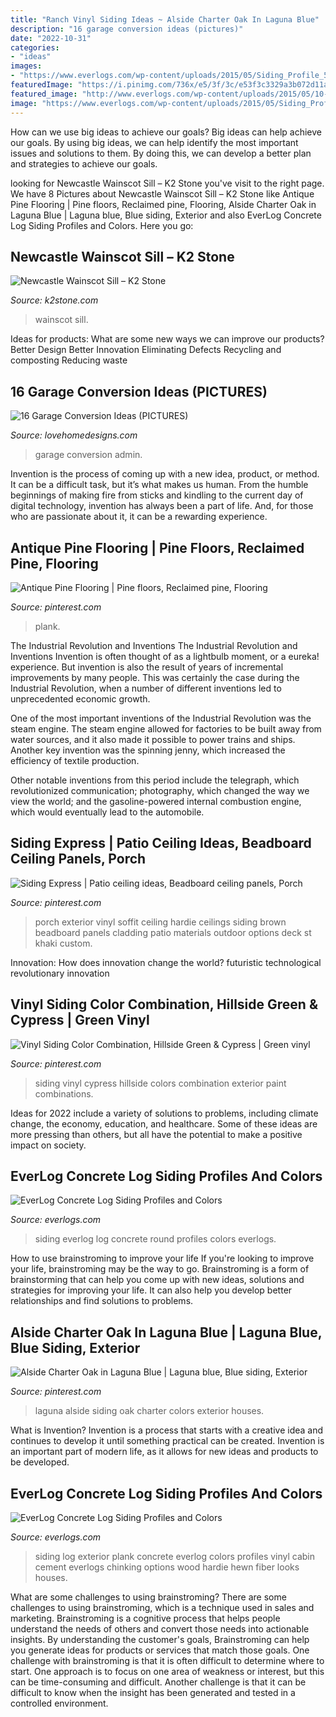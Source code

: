 ```yaml
---
title: "Ranch Vinyl Siding Ideas ~ Alside Charter Oak In Laguna Blue"
description: "16 garage conversion ideas (pictures)"
date: "2022-10-31"
categories:
- "ideas"
images:
- "https://www.everlogs.com/wp-content/uploads/2015/05/Siding_Profile_5-1.jpg"
featuredImage: "https://i.pinimg.com/736x/e5/3f/3c/e53f3c3329a3b072d11a98b0978767ef--porch-ceiling-lights-vinyl-soffit.jpg"
featured_image: "http://www.everlogs.com/wp-content/uploads/2015/05/10-Plank-2.jpg"
image: "https://www.everlogs.com/wp-content/uploads/2015/05/Siding_Profile_5-1.jpg"
---
```



How can we use big ideas to achieve our goals?
Big ideas can help achieve our goals. By using big ideas, we can help identify the most important issues and solutions to them. By doing this, we can develop a better plan and strategies to achieve our goals.

	

		
looking for Newcastle Wainscot Sill – K2 Stone you've visit to the right page. We have 8 Pictures about Newcastle Wainscot Sill – K2 Stone like Antique Pine Flooring | Pine floors, Reclaimed pine, Flooring, Alside Charter Oak in Laguna Blue | Laguna blue, Blue siding, Exterior and also EverLog Concrete Log Siding Profiles and Colors. Here you go:
		
    
## Newcastle Wainscot Sill – K2 Stone

<img loading=lazy src="https://www.k2stone.com/wp-content/uploads/2013/06/wpid-DSCF0911_0.jpg" onerror="this.onerror=null;this.src='https://tse1.mm.bing.net/th?id=OIP.W3r23t5qccyPpceFRZ9nxwHaFj&amp;pid=15.1';" alt="Newcastle Wainscot Sill – K2 Stone">

_Source: k2stone.com_

>wainscot sill. 

	

Ideas for products: What are some new ways we can improve our products?
Better Design
Better Innovation
Eliminating Defects
Recycling and composting
Reducing waste

    
## 16 Garage Conversion Ideas (PICTURES)

<img loading=lazy src="https://s-media-cache-ak0.pinimg.com/564x/01/0b/9d/010b9da63fcfed9d8423edcfcb41db4e.jpg" onerror="this.onerror=null;this.src='https://tse4.mm.bing.net/th?id=OIP.2TpPV55cK5NelIySrMR2pAHaJ4&amp;pid=15.1';" alt="16 Garage Conversion Ideas (PICTURES)">

_Source: lovehomedesigns.com_

>garage conversion admin. 

	

Invention is the process of coming up with a new idea, product, or method. It can be a difficult task, but it’s what makes us human. From the humble beginnings of making fire from sticks and kindling to the current day of digital technology, invention has always been a part of life. And, for those who are passionate about it, it can be a rewarding experience.

    
## Antique Pine Flooring | Pine Floors, Reclaimed Pine, Flooring

<img loading=lazy src="https://i.pinimg.com/736x/57/d1/c9/57d1c9645a150988a473ceeb49587366.jpg" onerror="this.onerror=null;this.src='https://tse2.mm.bing.net/th?id=OIP.5krBDmgE0ZP7gxL98GJ0swHaJ3&amp;pid=15.1';" alt="Antique Pine Flooring | Pine floors, Reclaimed pine, Flooring">

_Source: pinterest.com_

>plank. 

	

The Industrial Revolution and Inventions
The Industrial Revolution and Inventions
Invention is often thought of as a lightbulb moment, or a eureka! experience. But invention is also the result of years of incremental improvements by many people. This was certainly the case during the Industrial Revolution, when a number of different inventions led to unprecedented economic growth.

One of the most important inventions of the Industrial Revolution was the steam engine. The steam engine allowed for factories to be built away from water sources, and it also made it possible to power trains and ships. Another key invention was the spinning jenny, which increased the efficiency of textile production.

Other notable inventions from this period include the telegraph, which revolutionized communication; photography, which changed the way we view the world; and the gasoline-powered internal combustion engine, which would eventually lead to the automobile.

    
## Siding Express | Patio Ceiling Ideas, Beadboard Ceiling Panels, Porch

<img loading=lazy src="https://i.pinimg.com/736x/e5/3f/3c/e53f3c3329a3b072d11a98b0978767ef--porch-ceiling-lights-vinyl-soffit.jpg" onerror="this.onerror=null;this.src='https://tse2.mm.bing.net/th?id=OIP.6xPXXxex4jePAOOxvvw4DAHaFj&amp;pid=15.1';" alt="Siding Express | Patio ceiling ideas, Beadboard ceiling panels, Porch">

_Source: pinterest.com_

>porch exterior vinyl soffit ceiling hardie ceilings siding brown beadboard panels cladding patio materials outdoor options deck st khaki custom. 

	

Innovation: How does innovation change the world?
futuristic 
technological 
revolutionary
innovation

    
## Vinyl Siding Color Combination, Hillside Green &amp; Cypress | Green Vinyl

<img loading=lazy src="https://i.pinimg.com/736x/73/4c/8e/734c8e96531de5adef0c32015b4f9397.jpg" onerror="this.onerror=null;this.src='https://tse4.mm.bing.net/th?id=OIP.1YzFc150c3jdI4D5iae3VAHaFk&amp;pid=15.1';" alt="Vinyl Siding Color Combination, Hillside Green &amp; Cypress | Green vinyl">

_Source: pinterest.com_

>siding vinyl cypress hillside colors combination exterior paint combinations. 

	

Ideas for 2022 include a variety of solutions to problems, including climate change, the economy, education, and healthcare. Some of these ideas are more pressing than others, but all have the potential to make a positive impact on society.

    
## EverLog Concrete Log Siding Profiles And Colors

<img loading=lazy src="https://www.everlogs.com/wp-content/uploads/2015/05/Siding_Profile_5-1.jpg" onerror="this.onerror=null;this.src='https://tse3.mm.bing.net/th?id=OIP.GSFrMCLywGXLmJr4_0JIYQHaFj&amp;pid=15.1';" alt="EverLog Concrete Log Siding Profiles and Colors">

_Source: everlogs.com_

>siding everlog log concrete round profiles colors everlogs. 

	

How to use brainstroming to improve your life
If you're looking to improve your life, brainstroming may be the way to go. Brainstroming is a form of brainstorming that can help you come up with new ideas, solutions and strategies for improving your life. It can also help you develop better relationships and find solutions to problems.

    
## Alside Charter Oak In Laguna Blue | Laguna Blue, Blue Siding, Exterior

<img loading=lazy src="https://i.pinimg.com/736x/e2/a6/3f/e2a63f4634a4cfbbd24140f5a86d7208.jpg" onerror="this.onerror=null;this.src='https://tse2.mm.bing.net/th?id=OIP.5u1ooNjALPyItcqdq6w1kwHaJ3&amp;pid=15.1';" alt="Alside Charter Oak in Laguna Blue | Laguna blue, Blue siding, Exterior">

_Source: pinterest.com_

>laguna alside siding oak charter colors exterior houses. 

	

What is Invention?
Invention is a process that starts with a creative idea and continues to develop it until something practical can be created. Invention is an important part of modern life, as it allows for new ideas and products to be developed.

    
## EverLog Concrete Log Siding Profiles And Colors

<img loading=lazy src="http://www.everlogs.com/wp-content/uploads/2015/05/10-Plank-2.jpg" onerror="this.onerror=null;this.src='https://tse1.mm.bing.net/th?id=OIP.tdWjnUovMq-mhcCOU2fVSAHaFj&amp;pid=15.1';" alt="EverLog Concrete Log Siding Profiles and Colors">

_Source: everlogs.com_

>siding log exterior plank concrete everlog colors profiles vinyl cabin cement everlogs chinking options wood hardie hewn fiber looks houses. 

	

What are some challenges to using brainstroming?
There are some challenges to using brainstroming, which is a technique used in sales and marketing. Brainstroming is a cognitive process that helps people understand the needs of others and convert those needs into actionable insights. By understanding the customer's goals, Brainstroming can help you generate ideas for products or services that match those goals.
One challenge with brainstroming is that it is often difficult to determine where to start. One approach is to focus on one area of weakness or interest, but this can be time-consuming and difficult. Another challenge is that it can be difficult to know when the insight has been generated and tested in a controlled environment.

